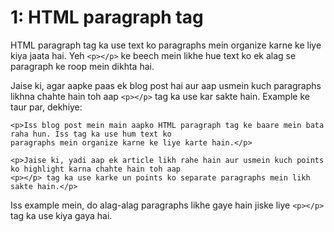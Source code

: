 
# 1: HTML paragraph tag

HTML paragraph tag ka use text ko paragraphs mein organize karne ke liye kiya jaata hai. Yeh `<p></p>` ke beech mein likhe hue text ko ek alag se paragraph 
ke roop mein dikhta hai.

Jaise ki, agar aapke paas ek blog post hai aur aap usmein kuch paragraphs likhna chahte hain toh aap `<p></p>` tag ka use kar sakte hain. 
Example ke taur par, dekhiye:

```
<p>Iss blog post mein main aapko HTML paragraph tag ke baare mein bata raha hun. Iss tag ka use hum text ko 
paragraphs mein organize karne ke liye karte hain.</p>

<p>Jaise ki, yadi aap ek article likh rahe hain aur usmein kuch points ko highlight karna chahte hain toh aap 
<p></p> tag ka use karke un points ko separate paragraphs mein likh sakte hain.</p>

```

Iss example mein, do alag-alag paragraphs likhe gaye hain jiske liye `<p></p>` tag ka use kiya gaya hai.
